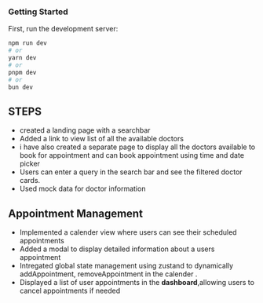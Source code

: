 
### Getting Started

First, run the development server:

```bash
npm run dev
# or
yarn dev
# or
pnpm dev
# or
bun dev
```
## STEPS 
- created a landing page with a searchbar
- Added a link to view list of all the available doctors
- i have also created a separate page to display all the doctors available to book for appointment and can book appointment using time and date picker 
- Users can enter a query in the search bar and see the filtered doctor cards.
- Used mock data for doctor information

## Appointment Management
- Implemented a calender view where users can see their scheduled appointments
- Added a modal to display detailed information about a users appointment
- Intregated global state management using zustand to dynamically  addAppointment, removeAppointment  in the calender . 
- Displayed a list of user appointments in the **dashboard**,allowing users to cancel appointments if needed